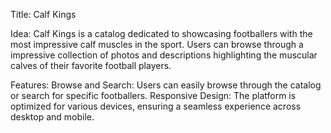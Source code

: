 Title: Calf Kings

Idea: 
Calf Kings is a catalog dedicated to showcasing footballers with the most impressive calf muscles in the sport. Users can browse through a impressive collection of photos and descriptions highlighting the muscular calves of their favorite football players.

Features:
Browse and Search: Users can easily browse through the catalog or search for specific footballers.
Responsive Design: The platform is optimized for various devices, ensuring a seamless experience across desktop and mobile.
